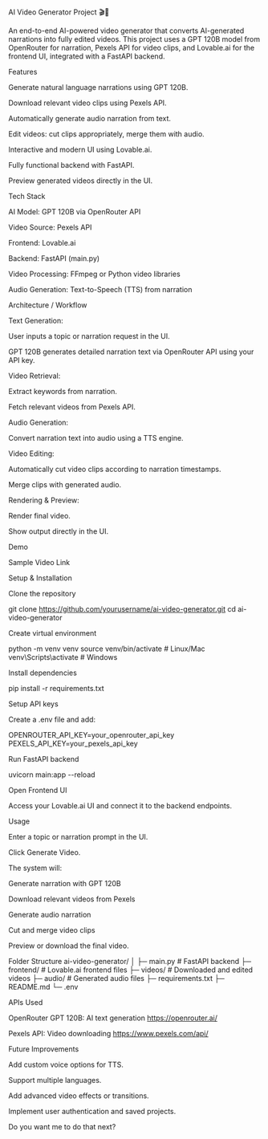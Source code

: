 AI Video Generator Project 🎬🤖

An end-to-end AI-powered video generator that converts AI-generated narrations into fully edited videos. This project uses a GPT 120B model from OpenRouter for narration, Pexels API for video clips, and Lovable.ai for the frontend UI, integrated with a FastAPI backend.

Features

Generate natural language narrations using GPT 120B.

Download relevant video clips using Pexels API.

Automatically generate audio narration from text.

Edit videos: cut clips appropriately, merge them with audio.

Interactive and modern UI using Lovable.ai.

Fully functional backend with FastAPI.

Preview generated videos directly in the UI.

Tech Stack

AI Model: GPT 120B via OpenRouter API

Video Source: Pexels API

Frontend: Lovable.ai

Backend: FastAPI (main.py)

Video Processing: FFmpeg or Python video libraries

Audio Generation: Text-to-Speech (TTS) from narration

Architecture / Workflow

Text Generation:

User inputs a topic or narration request in the UI.

GPT 120B generates detailed narration text via OpenRouter API using your API key.

Video Retrieval:

Extract keywords from narration.

Fetch relevant videos from Pexels API.

Audio Generation:

Convert narration text into audio using a TTS engine.

Video Editing:

Automatically cut video clips according to narration timestamps.

Merge clips with generated audio.

Rendering & Preview:

Render final video.

Show output directly in the UI.

Demo

Sample Video Link

Setup & Installation

Clone the repository

git clone https://github.com/yourusername/ai-video-generator.git
cd ai-video-generator


Create virtual environment

python -m venv venv
source venv/bin/activate   # Linux/Mac
venv\Scripts\activate      # Windows


Install dependencies

pip install -r requirements.txt


Setup API keys

Create a .env file and add:

OPENROUTER_API_KEY=your_openrouter_api_key
PEXELS_API_KEY=your_pexels_api_key


Run FastAPI backend

uvicorn main:app --reload


Open Frontend UI

Access your Lovable.ai UI and connect it to the backend endpoints.

Usage

Enter a topic or narration prompt in the UI.

Click Generate Video.

The system will:

Generate narration with GPT 120B

Download relevant videos from Pexels

Generate audio narration

Cut and merge video clips

Preview or download the final video.

Folder Structure
ai-video-generator/
│
├─ main.py                 # FastAPI backend
├─ frontend/               # Lovable.ai frontend files
├─ videos/                 # Downloaded and edited videos
├─ audio/                  # Generated audio files
├─ requirements.txt
├─ README.md
└─ .env

APIs Used

OpenRouter GPT 120B: AI text generation
https://openrouter.ai/

Pexels API: Video downloading
https://www.pexels.com/api/

Future Improvements

Add custom voice options for TTS.

Support multiple languages.

Add advanced video effects or transitions.

Implement user authentication and saved projects.

Do you want me to do that next?
